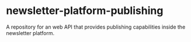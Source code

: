 # newsletter-platform-publishing
A repository for an web API that provides publishing capabilities inside the newsletter platform.
